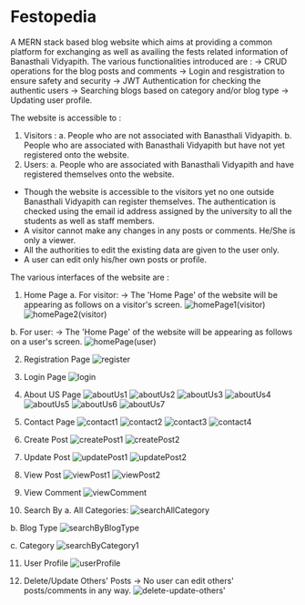 # Festopedia
A MERN stack based blog website which aims at providing a common platform for exchanging as well as availing the fests related information of Banasthali Vidyapith. 
The various functionalities introduced are : 
-> CRUD operations for the blog posts and comments
-> Login and resgistration to ensure safety and security
-> JWT Authentication for checking the authentic users
-> Searching blogs based on category and/or blog type
-> Updating user profile.

The website is accessible to :
1. Visitors :
    a. People who are not associated with Banasthali Vidyapith.
    b. People who are associated with Banasthali Vidyapith but have not yet registered onto the website.
2. Users:
    a. People who are associated with Banasthali Vidyapith and have registered themselves onto the website.
    
- Though the website is accessible to the visitors yet no one outside Banasthali Vidyapith can register themselves. The authentication is checked using the email id address assigned by the university to all the students as well as staff members.
- A visitor cannot make any changes in any posts or comments. He/She is only a viewer. 
- All the authorities to edit the existing data are given to the user only. 
- A user can edit only his/her own posts or profile.

The various interfaces of the website are :

1. Home Page
  a. For visitor:
  -> The 'Home Page' of the website will be appearing as follows on a visitor's screen.
  ![homePage1(visitor)](https://user-images.githubusercontent.com/80682984/178943560-01f77c29-f311-4a69-9689-0c71839ec072.png)
  ![homePage2(visitor)](https://user-images.githubusercontent.com/80682984/178943731-1cda1b8e-940c-464a-9f15-f34b86dfc19b.png)

b. For user:
  -> The 'Home Page' of the website will be appearing as follows on a user's screen.
  ![homePage(user)](https://user-images.githubusercontent.com/80682984/178946457-84d2027e-c22f-4696-8fa8-37aab9c44e37.png)

2. Registration Page
![register](https://user-images.githubusercontent.com/80682984/178946642-7d853b1a-a810-4bf5-be0f-c26cd1ca7646.png)

3. Login Page
![login](https://user-images.githubusercontent.com/80682984/178946685-f2874315-9d07-47ed-a2d3-420abddcf75c.png)

4. About US Page
![aboutUs1](https://user-images.githubusercontent.com/80682984/178946886-11016af8-673c-4ff4-bac8-7c88c1b8c47e.png)
![aboutUs2](https://user-images.githubusercontent.com/80682984/178947264-724a11d2-3ae0-410b-9e9a-d65f1b0cd833.png)
![aboutUs3](https://user-images.githubusercontent.com/80682984/178947056-12f79a0a-a028-48b3-9386-301fff9677ba.png)
![aboutUs4](https://user-images.githubusercontent.com/80682984/178947094-e46a9ecf-dc0a-48ee-a540-f399d0d52ec2.png)
![aboutUs5](https://user-images.githubusercontent.com/80682984/178947119-2f879e3d-c369-4e4e-8c28-2d638db07a3f.png)
![aboutUs6](https://user-images.githubusercontent.com/80682984/178947134-6802d64c-92e6-4eac-ae5b-dcfe51be7f54.png)
![aboutUs7](https://user-images.githubusercontent.com/80682984/178947153-3b54ad97-c476-4bc3-b48f-e6ee24633387.png)

5. Contact Page
![contact1](https://user-images.githubusercontent.com/80682984/178947327-0f11a6b6-db1d-44d1-950a-84ba3cc3b8cd.png)
![contact2](https://user-images.githubusercontent.com/80682984/178947344-60400cb2-8fea-4918-b8b8-7bec3924d660.png)
![contact3](https://user-images.githubusercontent.com/80682984/178947361-2b8ee532-f637-419b-a947-e28e240552af.png)
![contact4](https://user-images.githubusercontent.com/80682984/178947392-7c4acc7d-f7bc-46ff-b7f6-7804469c4c5a.png)

6. Create Post 
![createPost1](https://user-images.githubusercontent.com/80682984/178947473-545b4680-1b82-4071-892e-b6dbabd8be6f.png)
![createPost2](https://user-images.githubusercontent.com/80682984/178947487-991193f9-9096-42ee-a5dd-b8c072cd76ac.png)

7. Update Post 
![updatePost1](https://user-images.githubusercontent.com/80682984/178947622-a4a5f0bb-1f6f-4b9d-bcf7-2b9ca01989e4.png)
![updatePost2](https://user-images.githubusercontent.com/80682984/178947658-69522c61-6f0e-45bb-bcba-fc2d326ff9f9.png)

8. View Post
![viewPost1](https://user-images.githubusercontent.com/80682984/178947756-d8015aad-5ffe-4059-8495-af8b0de087f0.png)
![viewPost2](https://user-images.githubusercontent.com/80682984/178947770-3b561fe9-5793-47bb-a10b-91bd914d4673.png)

9. View Comment
![viewComment](https://user-images.githubusercontent.com/80682984/178947814-63495c2f-b121-4902-ae29-5745144e20a4.png)

10. Search By
  a. All Categories:
  ![searchAllCategory](https://user-images.githubusercontent.com/80682984/178947933-48cde00e-b6af-45e6-acc1-9fb3ed1378a1.png)

  b. Blog Type
  ![searchByBlogType](https://user-images.githubusercontent.com/80682984/178948034-46797247-9c64-489b-bc1f-0ca2c232a8b0.png)

  c. Category
  ![searchByCategory1](https://user-images.githubusercontent.com/80682984/178948096-05695893-f7be-4715-822d-3f8b944f4f0b.png)

11. User Profile
![userProfile](https://user-images.githubusercontent.com/80682984/178948196-feffee89-f19b-4f3d-8760-e8b9d07c6c13.png)

12. Delete/Update Others' Posts
-> No user can edit others' posts/comments in any way.
![delete-update-others'](https://user-images.githubusercontent.com/80682984/178948359-058dda69-32ce-4b5a-a64c-ed697de3f741.png)

